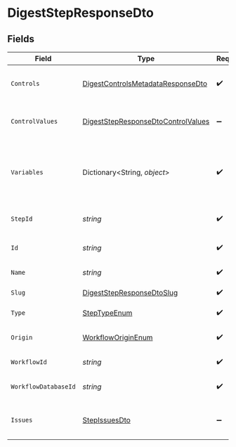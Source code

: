 # DigestStepResponseDto


## Fields

| Field                                                                                               | Type                                                                                                | Required                                                                                            | Description                                                                                         |
| --------------------------------------------------------------------------------------------------- | --------------------------------------------------------------------------------------------------- | --------------------------------------------------------------------------------------------------- | --------------------------------------------------------------------------------------------------- |
| `Controls`                                                                                          | [DigestControlsMetadataResponseDto](../../Models/Components/DigestControlsMetadataResponseDto.md)   | :heavy_check_mark:                                                                                  | Controls metadata for the digest step                                                               |
| `ControlValues`                                                                                     | [DigestStepResponseDtoControlValues](../../Models/Components/DigestStepResponseDtoControlValues.md) | :heavy_minus_sign:                                                                                  | Control values for the digest step                                                                  |
| `Variables`                                                                                         | Dictionary<String, *object*>                                                                        | :heavy_check_mark:                                                                                  | JSON Schema for variables, follows the JSON Schema standard                                         |
| `StepId`                                                                                            | *string*                                                                                            | :heavy_check_mark:                                                                                  | Unique identifier of the step                                                                       |
| `Id`                                                                                                | *string*                                                                                            | :heavy_check_mark:                                                                                  | Database identifier of the step                                                                     |
| `Name`                                                                                              | *string*                                                                                            | :heavy_check_mark:                                                                                  | Name of the step                                                                                    |
| `Slug`                                                                                              | [DigestStepResponseDtoSlug](../../Models/Components/DigestStepResponseDtoSlug.md)                   | :heavy_check_mark:                                                                                  | Slug of the step                                                                                    |
| `Type`                                                                                              | [StepTypeEnum](../../Models/Components/StepTypeEnum.md)                                             | :heavy_check_mark:                                                                                  | Type of the step                                                                                    |
| `Origin`                                                                                            | [WorkflowOriginEnum](../../Models/Components/WorkflowOriginEnum.md)                                 | :heavy_check_mark:                                                                                  | Origin of the workflow                                                                              |
| `WorkflowId`                                                                                        | *string*                                                                                            | :heavy_check_mark:                                                                                  | Workflow identifier                                                                                 |
| `WorkflowDatabaseId`                                                                                | *string*                                                                                            | :heavy_check_mark:                                                                                  | Workflow database identifier                                                                        |
| `Issues`                                                                                            | [StepIssuesDto](../../Models/Components/StepIssuesDto.md)                                           | :heavy_minus_sign:                                                                                  | Issues associated with the step                                                                     |